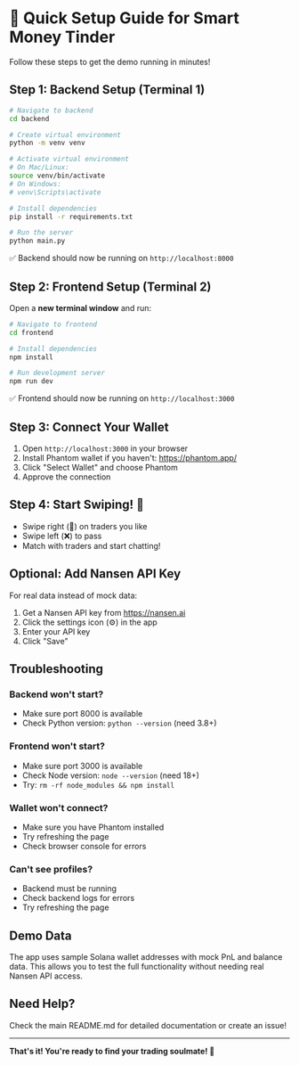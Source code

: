# 🎯 Quick Setup Guide for Smart Money Tinder

Follow these steps to get the demo running in minutes!

## Step 1: Backend Setup (Terminal 1)

```bash
# Navigate to backend
cd backend

# Create virtual environment
python -m venv venv

# Activate virtual environment
# On Mac/Linux:
source venv/bin/activate
# On Windows:
# venv\Scripts\activate

# Install dependencies
pip install -r requirements.txt

# Run the server
python main.py
```

✅ Backend should now be running on `http://localhost:8000`

## Step 2: Frontend Setup (Terminal 2)

Open a **new terminal window** and run:

```bash
# Navigate to frontend
cd frontend

# Install dependencies
npm install

# Run development server
npm run dev
```

✅ Frontend should now be running on `http://localhost:3000`

## Step 3: Connect Your Wallet

1. Open `http://localhost:3000` in your browser
2. Install Phantom wallet if you haven't: https://phantom.app/
3. Click "Select Wallet" and choose Phantom
4. Approve the connection

## Step 4: Start Swiping! 🎉

- Swipe right (💚) on traders you like
- Swipe left (❌) to pass
- Match with traders and start chatting!

## Optional: Add Nansen API Key

For real data instead of mock data:

1. Get a Nansen API key from https://nansen.ai
2. Click the settings icon (⚙️) in the app
3. Enter your API key
4. Click "Save"

## Troubleshooting

### Backend won't start?
- Make sure port 8000 is available
- Check Python version: `python --version` (need 3.8+)

### Frontend won't start?
- Make sure port 3000 is available
- Check Node version: `node --version` (need 18+)
- Try: `rm -rf node_modules && npm install`

### Wallet won't connect?
- Make sure you have Phantom installed
- Try refreshing the page
- Check browser console for errors

### Can't see profiles?
- Backend must be running
- Check backend logs for errors
- Try refreshing the page

## Demo Data

The app uses sample Solana wallet addresses with mock PnL and balance data. This allows you to test the full functionality without needing real Nansen API access.

## Need Help?

Check the main README.md for detailed documentation or create an issue!

---

**That's it! You're ready to find your trading soulmate! 🚀**

